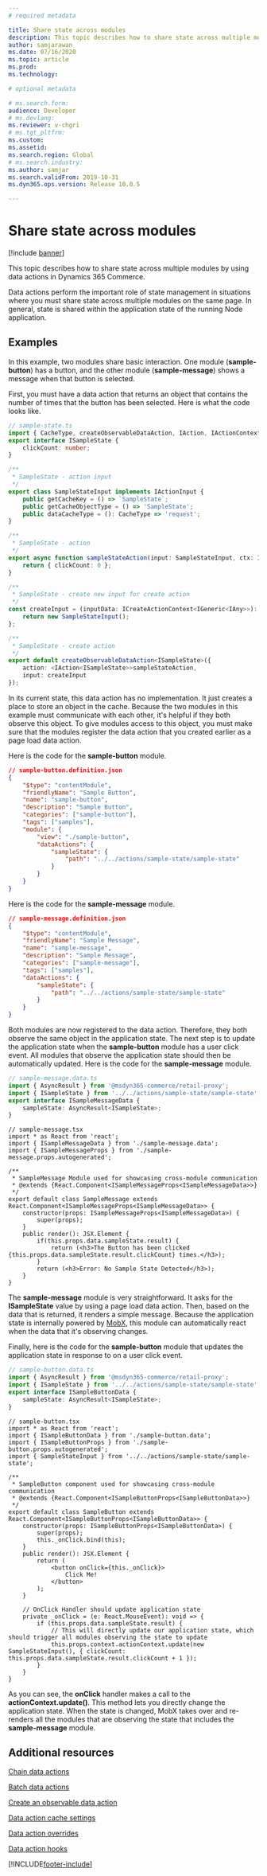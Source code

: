 ```yaml
---
# required metadata

title: Share state across modules
description: This topic describes how to share state across multiple modules by using data actions in Dynamics 365 Commerce.
author: samjarawan
ms.date: 07/16/2020
ms.topic: article
ms.prod: 
ms.technology: 

# optional metadata

# ms.search.form: 
audience: Developer
# ms.devlang: 
ms.reviewer: v-chgri
# ms.tgt_pltfrm: 
ms.custom: 
ms.assetid: 
ms.search.region: Global
# ms.search.industry: 
ms.author: samjar
ms.search.validFrom: 2019-10-31
ms.dyn365.ops.version: Release 10.0.5

---
```

# Share state across modules

[!include [banner](../includes/banner.md)]

This topic describes how to share state across multiple modules by using data actions in Dynamics 365 Commerce.

Data actions perform the important role of state management in situations where you must share state across multiple modules on the same page. In general, state is shared within the application state of the running Node application.

## Examples

In this example, two modules share basic interaction. One module (**sample-button**) has a button, and the other module (**sample-message**) shows a message when that button is selected.

First, you must have a data action that returns an object that contains the number of times that the button has been selected. Here is what the code looks like.

```typescript
// sample-state.ts
import { CacheType, createObservableDataAction, IAction, IActionContext, IActionInput, IAny, ICreateActionContext, IGeneric } from '@msdyn365-commerce/core';
export interface ISampleState {
    clickCount: number;
}

/**
 * SampleState - action input
 */
export class SampleStateInput implements IActionInput {
    public getCacheKey = () => `SampleState`;
    public getCacheObjectType = () => 'SampleState';
    public dataCacheType = (): CacheType => 'request';
}

/**
 * SampleState - action
 */
export async function sampleStateAction(input: SampleStateInput, ctx: IActionContext): Promise<ISampleState> {
    return { clickCount: 0 };
}

/**
 * SampleState - create new input for create action
 */
const createInput = (inputData: ICreateActionContext<IGeneric<IAny>>): IActionInput => {
    return new SampleStateInput();
};

/**
 * SampleState - create action
 */
export default createObservableDataAction<ISampleState>({
    action: <IAction<ISampleState>>sampleStateAction,
    input: createInput
});
```

In its current state, this data action has no implementation. It just creates a place to store an object in the cache. Because the two modules in this example must communicate with each other, it's helpful if they both observe this object. To give modules access to this object, you must make sure that the modules register the data action that you created earlier as a page load data action.

Here is the code for the **sample-button** module.

```json
// sample-button.definition.json
{
    "$type": "contentModule",
    "friendlyName": "Sample Button",
    "name": "sample-button",
    "description": "Sample Button",
    "categories": ["sample-button"],
    "tags": ["samples"],
    "module": {
        "view": "./sample-button",
        "dataActions": {
            "sampleState": {
                "path": "../../actions/sample-state/sample-state"
            }
        }
    }
}
```

Here is the code for the **sample-message** module.

```json
// sample-message.definition.json
{
    "$type": "contentModule",
    "friendlyName": "Sample Message",
    "name": "sample-message",
    "description": "Sample Message",
    "categories": ["sample-message"],
    "tags": ["samples"],
    "dataActions": {
        "sampleState": {
            "path": "../../actions/sample-state/sample-state"
        }
    }
}
```

Both modules are now registered to the data action. Therefore, they both observe the same object in the application state. The next step is to update the application state when the **sample-button** module has a user click event. All modules that observe the application state should then be automatically updated. Here is the code for the **sample-message** module.

```typescript
// sample-message.data.ts
import { AsyncResult } from '@msdyn365-commerce/retail-proxy';
import { ISampleState } from '../../actions/sample-state/sample-state';
export interface ISampleMessageData {
    sampleState: AsyncResult<ISampleState>;
}
```

```tsx
// sample-message.tsx
import * as React from 'react';
import { ISampleMessageData } from './sample-message.data';
import { ISampleMessageProps } from './sample-message.props.autogenerated';

/**
 * SampleMessage Module used for showcasing cross-module communication
 * @extends {React.Component<ISampleMessageProps<ISampleMessageData>>}
 */
export default class SampleMessage extends React.Component<ISampleMessageProps<ISampleMessageData>> {
    constructor(props: ISampleMessageProps<ISampleMessageData>) {
        super(props);
    }
    public render(): JSX.Element {
        if(this.props.data.sampleState.result) {
            return (<h3>The Button has been clicked {this.props.data.sampleState.result.clickCount} times.</h3>);
        }
        return (<h3>Error: No Sample State Detected</h3>);
    }
}
```

The **sample-message** module is very straightforward. It asks for the **ISampleState** value by using a page load data action. Then, based on the data that is returned, it renders a simple message. Because the application state is internally powered by [MobX](https://mobx.js.org/), this module can automatically react when the data that it's observing changes. 

Finally, here is the code for the **sample-button** module that updates the application state in response to on a user click event.

```typescript
// sample-button.data.ts
import { AsyncResult } from '@msdyn365-commerce/retail-proxy';
import { ISampleState } from '../../actions/sample-state/sample-state';
export interface ISampleButtonData {
    sampleState: AsyncResult<ISampleState>;
}
```

```tsx
// sample-button.tsx
import * as React from 'react';
import { ISampleButtonData } from './sample-button.data';
import { ISampleButtonProps } from './sample-button.props.autogenerated';
import { SampleStateInput } from '../../actions/sample-state/sample-state';

/**
 * SampleButton component used for showcasing cross-module communication
 * @extends {React.Component<ISampleButtonProps<ISampleButtonData>>}
 */
export default class SampleButton extends React.Component<ISampleButtonProps<ISampleButtonData>> {
    constructor(props: ISampleButtonProps<ISampleButtonData>) {
        super(props);
        this._onClick.bind(this);
    }
    public render(): JSX.Element {
        return (
            <button onClick={this._onClick}>
                Click Me!
            </button>
        );
    }

    // OnClick Handler should update application state
    private _onClick = (e: React.MouseEvent): void => {
        if (this.props.data.sampleState.result) {
            // This will directly update our application state, which should trigger all modules observing the state to update
            this.props.context.actionContext.update(new SampleStateInput(), { clickCount: this.props.data.sampleState.result.clickCount + 1 });
        }
    }
}
```

As you can see, the **onClick** handler makes a call to the **actionContext.update()**. This method lets you directly change the application state. When the state is changed, MobX takes over and re-renders all the modules that are observing the state that includes the **sample-message** module.

## Additional resources

[Chain data actions](chain-data-actions.md)

[Batch data actions](batch-data-actions.md)

[Create an observable data action](create-observable-data-action.md)

[Data action cache settings](data-action-cache-settings.md)

[Data action overrides](data-action-overrides.md)

[Data action hooks](data-action-hooks.md)


[!INCLUDE[footer-include](../../includes/footer-banner.md)]
